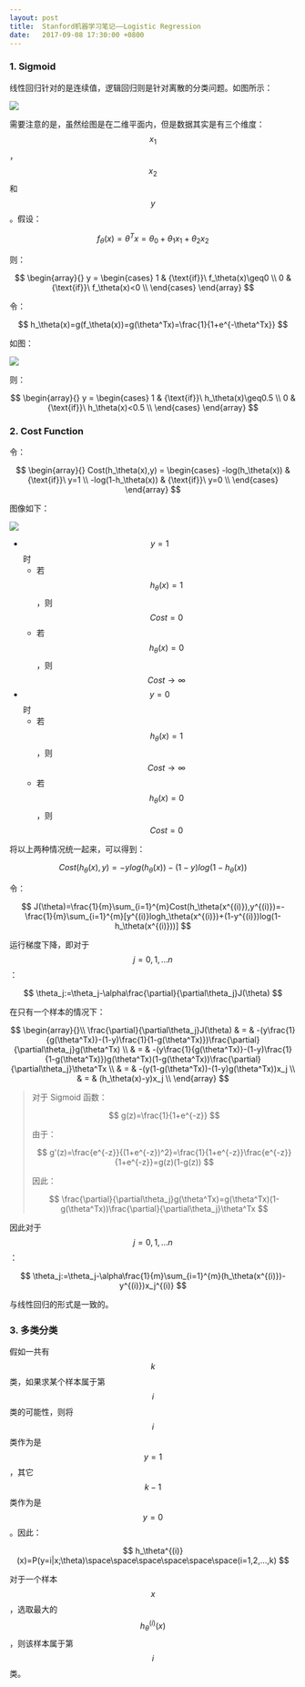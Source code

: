 ```yaml
---
layout: post
title:  Stanford机器学习笔记——Logistic Regression
date:   2017-09-08 17:30:00 +0800
---
```


### 1. Sigmoid

线性回归针对的是连续值，逻辑回归则是针对离散的分类问题。如图所示：

![]({{site.baseurl}}/images/stanford-ml/logistic-regression-1.png)

需要注意的是，虽然绘图是在二维平面内，但是数据其实是有三个维度：$$x_1$$，$$x_2$$ 和 $$y$$。假设：

$$ f_\theta(x)=\theta^Tx=\theta_0+\theta_1x_1+\theta_2x_2 $$

则：

$$
\begin{array}{}
y = \begin{cases}
1 & {\text{if}}\ f_\theta(x)\geq0 \\
0 & {\text{if}}\ f_\theta(x)<0 \\ 
\end{cases}
\end{array}
$$

令：

$$ h_\theta(x)=g(f_\theta(x))=g(\theta^Tx)=\frac{1}{1+e^{-\theta^Tx}} $$

如图：

![]({{site.baseurl}}/images/stanford-ml/logistic-regression-2.png)

则：

$$
\begin{array}{}
y = \begin{cases}
1 & {\text{if}}\ h_\theta(x)\geq0.5 \\
0 & {\text{if}}\ h_\theta(x)<0.5 \\ 
\end{cases}
\end{array}
$$

### 2. Cost Function

令：

$$
\begin{array}{}
Cost(h_\theta(x),y) = \begin{cases}
-log(h_\theta(x)) & {\text{if}}\ y=1 \\
-log(1-h_\theta(x)) & {\text{if}}\ y=0 \\ 
\end{cases}
\end{array}
$$

图像如下：

![]({{site.baseurl}}/images/stanford-ml/logistic-regression-3.png)

- $$ y=1 $$ 时
    + 若 $$ h_\theta(x)=1 $$，则 $$ Cost=0 $$
    + 若 $$ h_\theta(x)=0 $$，则 $$ Cost\rightarrow\infty $$
- $$ y=0 $$ 时
    + 若 $$ h_\theta(x)=1 $$，则 $$ Cost\rightarrow\infty $$
    + 若 $$ h_\theta(x)=0 $$，则 $$ Cost=0 $$

将以上两种情况统一起来，可以得到：

$$ Cost(h_\theta(x),y)=-ylog(h_\theta(x))-(1-y)log(1-h_\theta(x)) $$

令：

$$ J(\theta)=\frac{1}{m}\sum_{i=1}^{m}Cost(h_\theta(x^{(i)}),y^{(i)})=-\frac{1}{m}\sum_{i=1}^{m}[y^{(i)}logh_\theta(x^{(i)})+(1-y^{(i)})log(1-h_\theta(x^{(i)}))] $$

运行梯度下降，即对于 $$ j=0,1,...n $$：

$$ \theta_j:=\theta_j-\alpha\frac{\partial}{\partial\theta_j}J(\theta) $$

在只有一个样本的情况下：

$$
\begin{array}{}\\
\frac{\partial}{\partial\theta_j}J(\theta) & = & -(y\frac{1}{g(\theta^Tx)}-(1-y)\frac{1}{1-g(\theta^Tx)})\frac{\partial}{\partial\theta_j}g(\theta^Tx) \\
& = & -(y\frac{1}{g(\theta^Tx)}-(1-y)\frac{1}{1-g(\theta^Tx)})g(\theta^Tx)(1-g(\theta^Tx))\frac{\partial}{\partial\theta_j}\theta^Tx \\
& = & -(y(1-g(\theta^Tx))-(1-y)g(\theta^Tx))x_j \\
& = & (h_\theta(x)-y)x_j \\
\end{array}
$$

> 对于 Sigmoid 函数：
> 
> $$ g(z)=\frac{1}{1+e^{-z}} $$
> 
> 由于：
> 
> $$ g'(z)=\frac{e^{-z}}{(1+e^{-z})^2}=\frac{1}{1+e^{-z}}\frac{e^{-z}}{1+e^{-z}}=g(z)(1-g(z)) $$
> 
> 因此：
> 
> $$ \frac{\partial}{\partial\theta_j}g(\theta^Tx)=g(\theta^Tx)(1-g(\theta^Tx))\frac{\partial}{\partial\theta_j}\theta^Tx $$

因此对于 $$ j=0,1,...n $$：

$$ \theta_j:=\theta_j-\alpha\frac{1}{m}\sum_{i=1}^{m}(h_\theta(x^{(i)})-y^{(i)})x_j^{(i)} $$

与线性回归的形式是一致的。

### 3. 多类分类

假如一共有 $$k$$ 类，如果求某个样本属于第 $$i$$ 类的可能性，则将 $$i$$ 类作为是 $$y=1$$，其它 $$k-1$$ 类作为是 $$y=0$$。因此：

$$ h_\theta^{(i)}(x)=P(y=i|x;\theta)\space\space\space\space\space\space(i=1,2,...,k) $$

对于一个样本 $$x$$，选取最大的 $$h_\theta^{(i)}(x)$$，则该样本属于第 $$i$$ 类。



